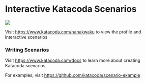 # Interactive Katacoda Scenarios

[![](http://shields.katacoda.com/katacoda/nanakwaku/count.svg)](https://www.katacoda.com/nanakwaku "Get your profile on Katacoda.com")

Visit https://www.katacoda.com/nanakwaku to view the profile and interactive scenarios

### Writing Scenarios
Visit https://www.katacoda.com/docs to learn more about creating Katacoda scenarios

For examples, visit https://github.com/katacoda/scenario-example
